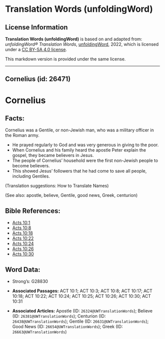 # Translation Words (unfoldingWord)

## License Information

**Translation Words (unfoldingWord)** is based on and adapted from: _unfoldingWord® Translation Words_, [unfoldingWord](https://unfoldingword.org/utw), 2022, which is licensed under a [CC BY-SA 4.0 license](https://creativecommons.org/licenses/by-sa/4.0/legalcode.en).

This markdown version is provided under the same license.



--------------------------------

## Cornelius (id: 26471)

Cornelius
=========

Facts:
------

Cornelius was a Gentile, or non\-Jewish man, who was a military officer in the Roman army.

* He prayed regularly to God and was very generous in giving to the poor.
* When Cornelius and his family heard the apostle Peter explain the gospel, they became believers in Jesus.
* The people of Cornelius’ household were the first non\-Jewish people to become believers.
* This showed Jesus’ followers that he had come to save all people, including Gentiles.

(Translation suggestions: How to Translate Names)

(See also: apostle, believe, Gentile, good news, Greek, centurion)

Bible References:
-----------------

* [Acts 10:1](https://ref.ly/Acts10:1)
* [Acts 10:8](https://ref.ly/Acts10:8)
* [Acts 10:18](https://ref.ly/Acts10:18)
* [Acts 10:22](https://ref.ly/Acts10:22)
* [Acts 10:24](https://ref.ly/Acts10:24)
* [Acts 10:26](https://ref.ly/Acts10:26)
* [Acts 10:30](https://ref.ly/Acts10:30)

Word Data:
----------

* Strong’s: G28830

* **Associated Passages:** ACT 10:1; ACT 10:3; ACT 10:8; ACT 10:17; ACT 10:18; ACT 10:22; ACT 10:24; ACT 10:25; ACT 10:26; ACT 10:30; ACT 10:31
* **Associated Articles:** Apostle (ID: `26324@UWTranslationWords`); Believe (ID: `26381@UWTranslationWords`); Centurion (ID: `26438@UWTranslationWords`); Gentile (ID: `26631@UWTranslationWords`); Good News (ID: `26654@UWTranslationWords`); Greek (ID: `26663@UWTranslationWords`)

